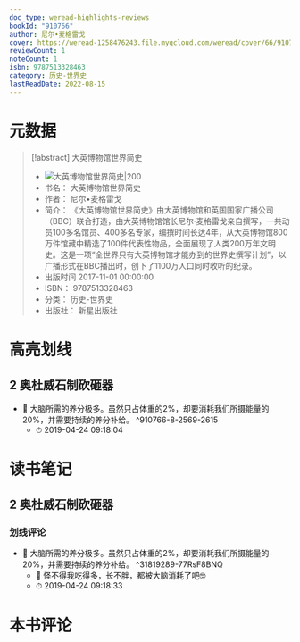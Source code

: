 ```yaml
---
doc_type: weread-highlights-reviews
bookId: "910766"
author: 尼尔•麦格雷戈
cover: https://weread-1258476243.file.myqcloud.com/weread/cover/66/910766/t7_910766.jpg
reviewCount: 1
noteCount: 1
isbn: 9787513328463
category: 历史-世界史
lastReadDate: 2022-08-15
---
```

# 元数据
> [!abstract] 大英博物馆世界简史
> - ![ 大英博物馆世界简史|200](https://weread-1258476243.file.myqcloud.com/weread/cover/66/910766/t7_910766.jpg)
> - 书名： 大英博物馆世界简史
> - 作者： 尼尔•麦格雷戈
> - 简介： 《大英博物馆世界简史》由大英博物馆和英国国家广播公司（BBC）联合打造，由大英博物馆馆长尼尔·麦格雷戈亲自撰写，一共动员100多名馆员、400多名专家，编撰时间长达4年，从大英博物馆800万件馆藏中精选了100件代表性物品，全面展现了人类200万年文明史。这是一项“全世界只有大英博物馆才能办到的世界史撰写计划”，以广播形式在BBC播出时，创下了1100万人口同时收听的纪录。
> - 出版时间 2017-11-01 00:00:00
> - ISBN： 9787513328463
> - 分类： 历史-世界史
> - 出版社： 新星出版社

# 高亮划线

## 2 奥杜威石制砍砸器


- 📌 大脑所需的养分极多。虽然只占体重的2%，却要消耗我们所摄能量的20%，并需要持续的养分补给。 ^910766-8-2569-2615
    - ⏱ 2019-04-24 09:18:04 
# 读书笔记

## 2 奥杜威石制砍砸器

### 划线评论
- 📌 大脑所需的养分极多。虽然只占体重的2%，却要消耗我们所摄能量的20%，并需要持续的养分补给。  ^31819289-77RsF8BNQ
    - 💭 怪不得我吃得多，长不胖，都被大脑消耗了吧🤓
    - ⏱ 2019-04-24 09:18:33
   
# 本书评论
